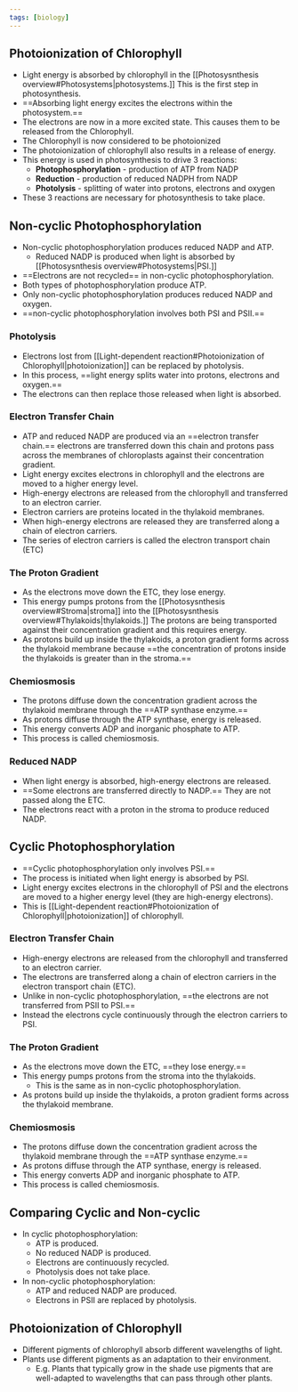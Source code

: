 ```yaml
---
tags: [biology]
---
```

## Photoionization of Chlorophyll
- Light energy is absorbed by chlorophyll in the [[Photosysnthesis overview#Photosystems|photosystems.]] This is the first step in photosynthesis.
- ==Absorbing light energy excites the electrons within the photosystem.==
- The electrons are now in a more excited state. This causes them to be released from the Chlorophyll.
- The Chlorophyll is now considered to be photoionized
- The photoionization of chlorophyll also results in a release of energy.
- This energy is used in photosynthesis to drive 3 reactions:
    - **Photophosphorylation** - production of ATP from NADP
    - **Reduction** - production of reduced NADPH from NADP
    - **Photolysis** - splitting of water into protons, electrons and oxygen
- These 3 reactions are necessary for photosynthesis to take place.

## Non-cyclic Photophosphorylation
- Non-cyclic photophosphorylation produces reduced NADP and ATP.
    - Reduced NADP is produced when light is absorbed by [[Photosysnthesis overview#Photosystems|PSI.]]
- ==Electrons are not recycled== in non-cyclic photophosphorylation.
- Both types of photophosphorylation produce ATP.
- Only non-cyclic photophosphorylation produces reduced NADP and oxygen.
- ==non-cyclic photophosphorylation involves both PSI and PSII.==

### Photolysis
- Electrons lost from [[Light-dependent reaction#Photoionization of Chlorophyll|photoionization]] can be replaced by photolysis.
- In this process, ==light energy splits water into protons, electrons and oxygen.==
- The electrons can then replace those released when light is absorbed.
<!--SR:!2023-02-06,3,250-->

### Electron Transfer Chain
- ATP and reduced NADP are produced via an ==electron transfer chain.== electrons are transferred down this chain and protons pass across the membranes of chloroplasts against their concentration gradient.
- Light energy excites electrons in chlorophyll and the electrons are moved to a higher energy level.
- High-energy electrons are released from the chlorophyll and transferred to an electron carrier.
- Electron carriers are proteins located in the thylakoid membranes.
- When high-energy electrons are released they are transferred along a chain of electron carriers.
- The series of electron carriers is called the electron transport chain (ETC)

### The Proton Gradient
- As the electrons move down the ETC, they lose energy.
- This energy pumps protons from the [[Photosysnthesis overview#Stroma|stroma]] into the [[Photosysnthesis overview#Thylakoids|thylakoids.]] The protons are being transported against their concentration gradient and this requires energy.
- As protons build up inside the thylakoids, a proton gradient forms across the thylakoid membrane because ==the concentration of protons inside the thylakoids is greater than in the stroma.==
<!--SR:!2023-02-04,1,230-->

### Chemiosmosis
- The protons diffuse down the concentration gradient across the thylakoid membrane through the ==ATP synthase enzyme.==
- As protons diffuse through the ATP synthase, energy is released.
- This energy converts ADP and inorganic phosphate to ATP.
- This process is called chemiosmosis.
<!--SR:!2023-02-04,1,230-->

### Reduced NADP
- When light energy is absorbed, high-energy electrons are released.
- ==Some electrons are transferred directly to NADP.== They are not passed along the ETC.
- The electrons react with a proton in the stroma to produce reduced NADP.

## Cyclic Photophosphorylation
- ==Cyclic photophosphorylation only involves PSI.==
- The process is initiated when light energy is absorbed by PSI.
- Light energy excites electrons in the chlorophyll of PSI and the electrons are moved to a higher energy level (they are high-energy electrons).
- This is [[Light-dependent reaction#Photoionization of Chlorophyll|photoionization]] of chlorophyll.

### Electron Transfer Chain
- High-energy electrons are released from the chlorophyll and transferred to an electron carrier.
- The electrons are transferred along a chain of electron carriers in the electron transport chain (ETC).
- Unlike in non-cyclic photophosphorylation, ==the electrons are not transferred from PSII to PSI.==
- Instead the electrons cycle continuously through the electron carriers to PSI.

### The Proton Gradient
- As the electrons move down the ETC, ==they lose energy.==
- This energy pumps protons from the stroma into the thylakoids.
    - This is the same as in non-cyclic photophosphorylation.
- As protons build up inside the thylakoids, a proton gradient forms across the thylakoid membrane.
<!--SR:!2023-02-07,4,270-->

### Chemiosmosis
- The protons diffuse down the concentration gradient across the thylakoid membrane through the ==ATP synthase enzyme.==
- As protons diffuse through the ATP synthase, energy is released.
- This energy converts ADP and inorganic phosphate to ATP.
- This process is called chemiosmosis.
<!--SR:!2023-02-04,1,230-->

## Comparing Cyclic and Non-cyclic
- In cyclic photophosphorylation:
    - ATP is produced.
    - No reduced NADP is produced.
    - Electrons are continuously recycled.
    - Photolysis does not take place.
- In non-cyclic photophosphorylation:
    - ATP and reduced NADP are produced.
    - Electrons in PSII are replaced by photolysis.

## Photoionization of Chlorophyll
- Different pigments of chlorophyll absorb different wavelengths of light.
- Plants use different pigments as an adaptation to their environment.
    - E.g. Plants that typically grow in the shade use pigments that are well-adapted to wavelengths that can pass through other plants.
